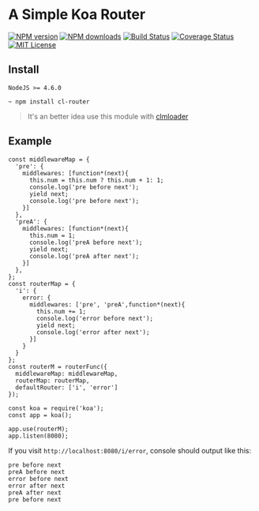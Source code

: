 # A Simple Koa Router
[![NPM version][npm-version-image]][npm-url] 
[![NPM downloads][npm-downloads-image]][npm-url] 
[![Build Status][travis-image]][travis-url]
[![Coverage Status][coverage-image]][coverage-url]
[![MIT License][license-image]][license-url]

[license-image]: http://img.shields.io/badge/license-MIT-blue.svg?style=flat
[npm-version-image]: http://img.shields.io/npm/v/cl-router.svg?style=flat
[npm-downloads-image]: http://img.shields.io/npm/dm/cl-router.svg?style=flat
[travis-image]: https://travis-ci.org/conglai/cl-router.svg?branch=master&t=11
[coverage-image]: https://coveralls.io/repos/github/conglai/cl-router/badge.svg?t=1


[license-url]: LICENSE
[npm-url]: https://npmjs.org/package/cl-router
[travis-url]:https://travis-ci.org/conglai/cl-router
[coverage-url]:https://coveralls.io/github/conglai/cl-router

## Install

`NodeJS >= 4.6.0`

```
~ npm install cl-router
```
> It's an better idea use this module with [clmloader](https://github.com/conglai/clmloader)

## Example

```
const middlewareMap = {
  'pre': {
    middlewares: [function*(next){
      this.num = this.num ? this.num + 1: 1;
      console.log('pre before next');
      yield next;
      console.log('pre before next');
    }]
  },
  'preA': {
    middlewares: [function*(next){
      this.num = 1;
      console.log('preA before next');
      yield next;
      console.log('preA after next');
    }]
  },
};
const routerMap = {
  'i': {
    error: {
      middlewares: ['pre', 'preA',function*(next){
        this.num += 1;
        console.log('error before next');
        yield next;
        console.log('error after next');
      }]
    }
  }
};
const routerM = routerFunc({
  middlewareMap: middlewareMap,
  routerMap: routerMap,
  defaultRouter: ['i', 'error']
});

const koa = require('koa');
const app = koa();

app.use(routerM);
app.listen(8080);
```

If you visit `http://localhost:8080/i/error`, console should output like this:

```
pre before next
preA before next
error before next
error after next
preA after next
pre before next
```
